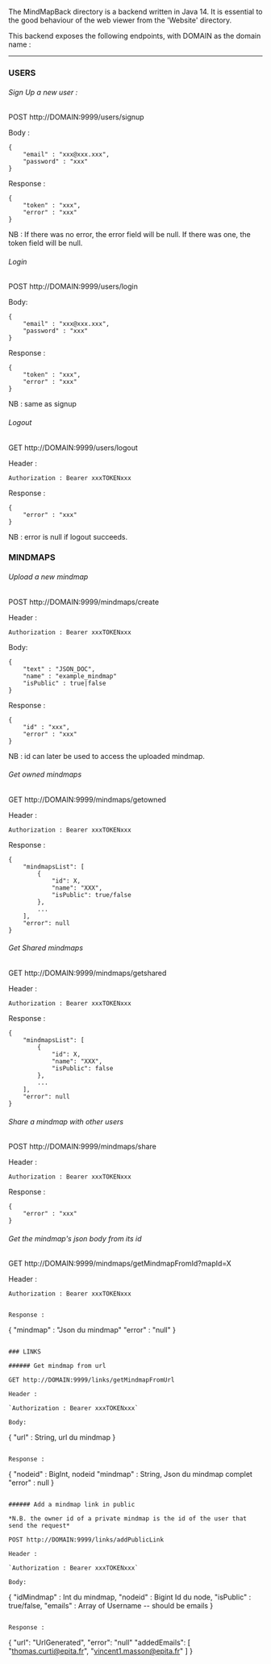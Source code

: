 The MindMapBack directory is a backend written in Java 14.
It is essential to the good behaviour of the web viewer from the 'Website' directory.

This backend exposes the following endpoints, with DOMAIN as the domain name :

-------------------------------------------------------------------------------

### USERS

###### Sign Up a new user :

POST http://DOMAIN:9999/users/signup

Body :
```
{
    "email" : "xxx@xxx.xxx",
    "password" : "xxx"
}
```
Response :
```
{
    "token" : "xxx",
    "error" : "xxx"
}
```
NB : If there was no error, the error field will be null. If there was one, the token field will be null.

###### Login

POST http://DOMAIN:9999/users/login

Body:
```
{
    "email" : "xxx@xxx.xxx",
    "password" : "xxx"
}
```
Response :
```
{
    "token" : "xxx",
    "error" : "xxx"
}
```
NB : same as signup

###### Logout

GET http://DOMAIN:9999/users/logout

Header :

`Authorization : Bearer xxxTOKENxxx`

Response :

```
{
    "error" : "xxx"
}
```
NB : error is null if logout succeeds.

### MINDMAPS

###### Upload a new mindmap

POST http://DOMAIN:9999/mindmaps/create

Header :

`Authorization : Bearer xxxTOKENxxx`

Body:
```
{
    "text" : "JSON_DOC",
    "name" : "example_mindmap"
    "isPublic" : true|false
}
```
Response :
```
{
    "id" : "xxx",
    "error" : "xxx"
}
```
NB : id can later be used to access the uploaded mindmap.

###### Get owned mindmaps

GET http://DOMAIN:9999/mindmaps/getowned

Header :

`Authorization : Bearer xxxTOKENxxx`

Response :
```
{
    "mindmapsList": [
        {
            "id": X,
            "name": "XXX",
            "isPublic": true/false
        },
        ...
    ],
    "error": null
}
```

###### Get Shared mindmaps

GET http://DOMAIN:9999/mindmaps/getshared

Header :

`Authorization : Bearer xxxTOKENxxx`

Response :
```
{
    "mindmapsList": [
        {
            "id": X,
            "name": "XXX",
            "isPublic": false
        },
        ...
    ],
    "error": null
}
```

###### Share a mindmap with other users

POST http://DOMAIN:9999/mindmaps/share

Header :

`Authorization : Bearer xxxTOKENxxx`

Response :
```
{
    "error" : "xxx"
}
```

###### Get the mindmap's json body from its id

GET http://DOMAIN:9999/mindmaps/getMindmapFromId?mapId=X

Header :

`Authorization : Bearer xxxTOKENxxx`
```

Response :
```
{
    "mindmap" : "Json du mindmap"
    "error"   : "null"
}
```

### LINKS

###### Get mindmap from url

GET http://DOMAIN:9999/links/getMindmapFromUrl

Header :

`Authorization : Bearer xxxTOKENxxx`

Body:
```
{
    "url" : String, url du mindmap
}
```

Response :
```
{
    "nodeid"  : BigInt, nodeid
    "mindmap" : String, Json du mindmap complet
    "error"   : null
}
```

###### Add a mindmap link in public

*N.B. the owner id of a private mindmap is the id of the user that send the request*

POST http://DOMAIN:9999/links/addPublicLink

Header :

`Authorization : Bearer xxxTOKENxxx`

Body:
```
{
    "idMindmap" : Int du mindmap,
    "nodeid"    : Bigint Id du node,
    "isPublic"  : true/false,
    "emails"     : Array of Username -- should be emails
}
```

Response :
```
{
    "url": "UrlGenerated",
    "error": "null"
    "addedEmails": [
        "thomas.curti@epita.fr",
        "vincent1.masson@epita.fr"
    ]
}
```
